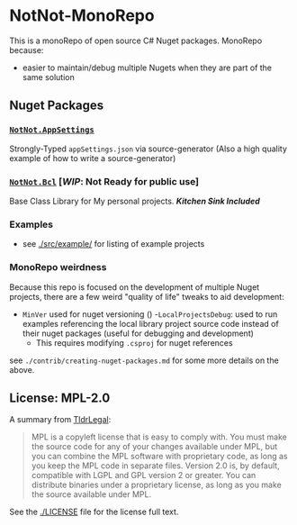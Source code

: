 # NotNot-MonoRepo

This is a monoRepo of open source C# Nuget packages.  MonoRepo because:
- easier to maintain/debug multiple Nugets when they are part of the same solution
  

## Nuget Packages

### [`NotNot.AppSettings`](./src/nuget/NotNot.AppSettings/)
Strongly-Typed `appSettings.json` via source-generator  (Also a high quality example of how to write a source-generator)

### [`NotNot.Bcl`](./src/nuget/NotNot.Bcl/) [***WIP***: Not Ready for public use]
Base Class Library for My personal projects.  ***Kitchen Sink Included***

### Examples

- see [./src/example/](./src/example/) for listing of example projects

### MonoRepo weirdness

Because this repo is focused on the development of multiple Nuget projects, there are a few weird "quality of life" tweaks to aid development:
- `MinVer` used for nuget versioning ()
-`LocalProjectsDebug`: used to run examples referencing the local library project source code instead of their nuget packages (useful for debugging and development)
  - This requires modifying `.csproj` for nuget references

see `./contrib/creating-nuget-packages.md` for some more details on the above.

## License: MPL-2.0

A summary from [TldrLegal](https://www.tldrlegal.com/license/mozilla-public-license-2-0-mpl-2):

>   MPL is a copyleft license that is easy to comply with. You must make the source code for any of your changes available under MPL, but you can combine the MPL software with proprietary code, as long as you keep the MPL code in separate files. Version 2.0 is, by default, compatible with LGPL and GPL version 2 or greater. You can distribute binaries under a proprietary license, as long as you make the source available under MPL.

See the [./LICENSE](./LICENSE) file for the license full text.